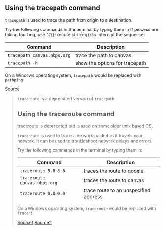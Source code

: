 ## Using the tracepath command ##

`tracepath` is used to trace the path from origin to a destination. 

Try the following commands in the terminal by typing them in
If process are taking too long, use `^C`{{execute ctrl-seq}} to interrupt the sequence:

Command | Description
----------------------------|-----------------------------
`tracepath canvas.nbps.org` | trace the path to canvas
`tracepath -h`| show the options for tracepath

On a Windows operating system, `tracepath` would be replaced with `pathping`


[Source](https://www.oreilly.com/library/view/centos-quick-start/9781789344875/bad42240-4036-445f-997b-87d399deb57e.xhtml)

> `traceroute` is a deprecated version of `tracepath`
> ## Using the traceroute command ##
>
> traceroute is deprecated but is used on some older unix based OS.
>
> `traceroute` is used to trace a network packet as it travels your network. It can be used to troubleshoot network delays and errors
>
> Try the following commands in the terminal by typing them in:
> 
> Command | Description
> ----------------------------|-----------------------------
> `traceroute 8.8.8.8` | traces the route to google
> `traceroute canvas.nbps.org` | traces the route to canvas
> `traceroute 0.0.0.0` | trace route to an unspecified address
> 
> 
> On a Windows operating system, `traceroute` would be replaced with `tracert`
> 
> [Source1](https://www.oreilly.com/library/view/mastering-windows-server/9781789804539/bc2eae11-335a-4603-8959-d044a41bbf13.xhtml)
> [Source2](https://www.oreilly.com/library/view/centos-quick-start/9781789344875/a9b91e07-9534-485b-ae15-cd05d35f42a0.xhtml)